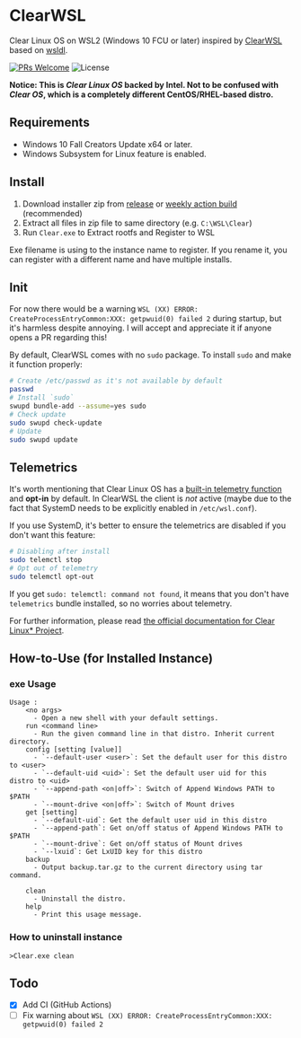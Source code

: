 # ClearWSL
Clear Linux OS on WSL2 (Windows 10 FCU or later)
inspired by [ClearWSL](https://github.com/wight554/ClearWSL/)
based on [wsldl](https://github.com/yuk7/wsldl).

[![PRs Welcome](https://img.shields.io/badge/PRs-welcome-brightgreen.svg?style=flat-square)](http://makeapullrequest.com)
![License](https://img.shields.io/github/license/Vinfall/ClearWSL.svg?style=flat-square)

**Notice: This is *Clear Linux OS* backed by Intel. Not to be confused with *Clear OS*, which is a completely different CentOS/RHEL-based distro.**

## Requirements
* Windows 10 Fall Creators Update x64 or later.
* Windows Subsystem for Linux feature is enabled.

## Install

1. Download installer zip from [release](https://github.com/Vinfall/ClearWSL/releases/latest) or [weekly action build](https://github.com/Vinfall/ClearWSL/actions/workflows/build.yml?query=is%3Asuccess) (recommended)
2. Extract all files in zip file to same directory (e.g. `C:\WSL\Clear`)
3. Run `Clear.exe` to Extract rootfs and Register to WSL

Exe filename is using to the instance name to register.
If you rename it, you can register with a different name and have multiple installs.

## Init

For now there would be a warning `WSL (XX) ERROR: CreateProcessEntryCommon:XXX: getpwuid(0) failed 2` during startup, but it's harmless despite annoying.
I will accept and appreciate it if anyone opens a PR regarding this!

By default, ClearWSL comes with no `sudo` package.
To install `sudo` and make it function properly:
```sh
# Create /etc/passwd as it's not available by default
passwd
# Install `sudo`
swupd bundle-add --assume=yes sudo
# Check update
sudo swupd check-update
# Update
sudo swupd update
```

## Telemetrics

It's worth mentioning that Clear Linux OS has a [built-in telemetry function](https://clearlinux.github.io/clear-linux-documentation/guides/clear/telemetrics.html) and **opt-in** by default. In ClearWSL the client is *not* active (maybe due to the fact that SystemD needs to be explicitly enabled in `/etc/wsl.conf`).

If you use SystemD, it's better to ensure the telemetrics are disabled if you don't want this feature:
```sh
# Disabling after install
sudo telemctl stop
# Opt out of telemetry
sudo telemctl opt-out
```

If you get `sudo: telemctl: command not found`, it means that you don't have `telemetrics` bundle installed, so no worries about telemetry.

For further information, please read [the official documentation for Clear Linux* Project](https://clearlinux.github.io/clear-linux-documentation/guides/clear/telemetrics.html#id9).

## How-to-Use (for Installed Instance)

### exe Usage
```dos
Usage :
    <no args>
      - Open a new shell with your default settings.
    run <command line>
      - Run the given command line in that distro. Inherit current directory.
    config [setting [value]]
      - `--default-user <user>`: Set the default user for this distro to <user>
      - `--default-uid <uid>`: Set the default user uid for this distro to <uid>
      - `--append-path <on|off>`: Switch of Append Windows PATH to $PATH
      - `--mount-drive <on|off>`: Switch of Mount drives
    get [setting]
      - `--default-uid`: Get the default user uid in this distro
      - `--append-path`: Get on/off status of Append Windows PATH to $PATH
      - `--mount-drive`: Get on/off status of Mount drives
      - `--lxuid`: Get LxUID key for this distro
    backup
      - Output backup.tar.gz to the current directory using tar command.
      
    clean
      - Uninstall the distro.
    help
      - Print this usage message.
```

### How to uninstall instance
```dos
>Clear.exe clean
```

## Todo

- [x] Add CI (GitHub Actions)
- [ ] Fix warning about `WSL (XX) ERROR: CreateProcessEntryCommon:XXX: getpwuid(0) failed 2`
